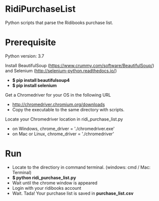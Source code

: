 # RidiPurchaseList
Python scripts that parse the Ridibooks purchase list.

# Prerequisite
Python version: 3.7

Install BeautifulSoup (https://www.crummy.com/software/BeautifulSoup/) and Selenium (http://selenium-python.readthedocs.io/)
- **$ pip install beautifulsoup4**
- **$ pip install selenium**

Get a Chromedriver for your OS in the following URL
- http://chromedriver.chromium.org/downloads
- Copy the executable to the same directory with scripts.

Locate your Chromedriver location in ridi_purchase_list.py
- on Windows, chrome_driver = './chromedriver.exe'
- on Mac or Linux, chrome_driver = './chromedriver'

# Run
- Locate to the directiory in command terminal. (windows: cmd / Mac: Terminal)
- **$ python ridi_purchase_list.py**
- Wait until the chrome window is appeared
- Login with your ridibooks account
- Wait. Tada! Your purchase list is saved in **purchase_list.csv**

